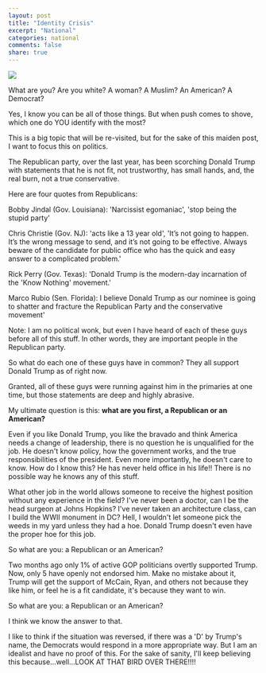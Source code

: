 ```yaml
---
layout: post
title: "Identity Crisis"
excerpt: "National"
categories: national
comments: false
share: true
---
```



![](http://netstorage.discovery.com/feeds/brightcove/asset-stills/nws/127749088467412934814901199_UncleSam5.jpg)

What are you? Are you white? A woman? A Muslim? An American? A Democrat?

Yes, I know you can be all of those things. But when push comes to shove, which one do YOU identify with the most?


This is a big topic that will be re-visited, but for the sake of this maiden post, I want to focus this on politics. 


The Republican party, over the last year, has been scorching Donald Trump with statements that he is not fit, not trustworthy, has small hands, and, the real burn, not a true conservative.


Here are four quotes from Republicans:


Bobby Jindal (Gov. Louisiana): 'Narcissist egomaniac', 'stop being the stupid party'

Chris Christie (Gov. NJ): 'acts like a 13 year old', 'It’s not going to happen. It’s the wrong message to send, and it’s not going to be effective. Always beware of the candidate for public office who has the quick and easy answer to a complicated problem.'

Rick Perry (Gov. Texas): 'Donald Trump is the modern-day incarnation of the 'Know Nothing' movement.'

Marco Rubio (Sen. Florida): I believe Donald Trump as our nominee is going to shatter and fracture the Republican Party and the conservative movement'


Note: I am no political wonk, but even I have heard of each of these guys before all of this stuff. In other words, they are important people in the Republican party.



So what do each one of these guys have in common? They all support Donald Trump as of right now.





Granted, all of these guys were running against him in the primaries at one time, but those statements are deep and highly abrasive. 

My ultimate question is this: **what are you first, a Republican or an American?**


Even if you like Donald Trump, you like the bravado and think America needs a change of leadership, there is no question he is unqualified for the job. He doesn't know policy, how the government works, and the true responsibilities of the president. Even more importantly, he doesn't care to know. How do I know this? He has never held office in his life!! There is no possible way he knows any of this stuff. 

What other job in the world allows someone to receive the highest position without any experience in the field? I've never been a doctor, can I be the head surgeon at Johns Hopkins? I've never taken an architecture class, can I build the WWII monument in DC? Hell, I wouldn't let someone pick the weeds in my yard unless they had a hoe. Donald Trump doesn't even have the proper hoe for this job. 

So what are you: a Republican or an American?


Two months ago only 1% of active GOP politicians overtly supported Trump. Now, only 5 have openly not endorsed him. Make no mistake about it, Trump will get the support of McCain, Ryan, and others not because they like him, or feel he is a fit candidate, it's because they want to win. 

So what are you: a Republican or an American?

I think we know the answer to that.




I like to think if the situation was reversed, if there was a 'D' by Trump's name, the Democrats would respond in a more appropriate way. But I am an idealist and have no proof of this. For the sake of sanity, I'll keep believing this because...well...LOOK AT THAT BIRD OVER THERE!!!!












